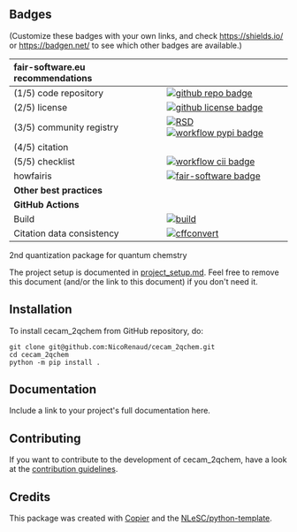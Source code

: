 ## Badges

(Customize these badges with your own links, and check https://shields.io/ or https://badgen.net/ to see which other badges are available.)

| fair-software.eu recommendations | |
| :-- | :--  |
| (1/5) code repository              | [![github repo badge](https://img.shields.io/badge/github-repo-000.svg?logo=github&labelColor=gray&color=blue)](https://github.com/NicoRenaud/cecam_2qchem) |
| (2/5) license                      | [![github license badge](https://img.shields.io/github/license/NicoRenaud/cecam_2qchem)](https://github.com/NicoRenaud/cecam_2qchem) |
| (3/5) community registry           | [![RSD](https://img.shields.io/badge/rsd-cecam_2qchem-00a3e3.svg)](https://www.research-software.nl/software/cecam_2qchem) [![workflow pypi badge](https://img.shields.io/pypi/v/cecam_2qchem.svg?colorB=blue)](https://pypi.python.org/project/cecam_2qchem/) |
| (4/5) citation                     | |
| (5/5) checklist                    | [![workflow cii badge](https://bestpractices.coreinfrastructure.org/projects/<replace-with-created-project-identifier>/badge)](https://bestpractices.coreinfrastructure.org/projects/<replace-with-created-project-identifier>) |
| howfairis                          | [![fair-software badge](https://img.shields.io/badge/fair--software.eu-%E2%97%8F%20%20%E2%97%8F%20%20%E2%97%8F%20%20%E2%97%8F%20%20%E2%97%8B-yellow)](https://fair-software.eu) |
| **Other best practices**           | &nbsp; |
| **GitHub Actions**                 | &nbsp; |
| Build                              | [![build](https://github.com/NicoRenaud/cecam_2qchem/actions/workflows/build.yml/badge.svg)](https://github.com/NicoRenaud/cecam_2qchem/actions/workflows/build.yml) |
| Citation data consistency          | [![cffconvert](https://github.com/NicoRenaud/cecam_2qchem/actions/workflows/cffconvert.yml/badge.svg)](https://github.com/NicoRenaud/cecam_2qchem/actions/workflows/cffconvert.yml) |## How to use cecam_2qchem

2nd quantization package for quantum chemstry

The project setup is documented in [project_setup.md](project_setup.md). Feel free to remove this document (and/or the link to this document) if you don't need it.

## Installation

To install cecam_2qchem from GitHub repository, do:

```console
git clone git@github.com:NicoRenaud/cecam_2qchem.git
cd cecam_2qchem
python -m pip install .
```

## Documentation

Include a link to your project's full documentation here.

## Contributing

If you want to contribute to the development of cecam_2qchem,
have a look at the [contribution guidelines](CONTRIBUTING.md).

## Credits

This package was created with [Copier](https://github.com/copier-org/copier) and the [NLeSC/python-template](https://github.com/NLeSC/python-template).
